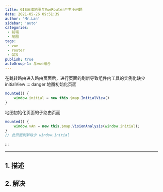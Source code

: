 ```yaml
--- 
title: GIS三维地图与VueRouter产生小问题
date: 2021-05-26 09:51:39
author: 'Mr.Lan'
sidebar: 'auto'
categories: 
 - 前端
 - 地图
tags: 
 - vue
 - router
 - GIS
publish: true
autoGroup-1: 与vue组合
---
```

在跳转路由进入路由页面后，进行页面的刷新导致组件内工具的实例化缺少initialView
::: danger
地图初始化页面
``` js
mounted() {
    window.initial = new this.$map.InitialView()
}
```
地图初始化页面的子路由页面
``` js
mounted() {
    window.vAn = new this.$map.VisionAnalysis(window.initial);
}
// 此页面刷新缺少 window.initial
```
:::
<!-- more -->
***
## **1. 描述**
## **2. 解决**